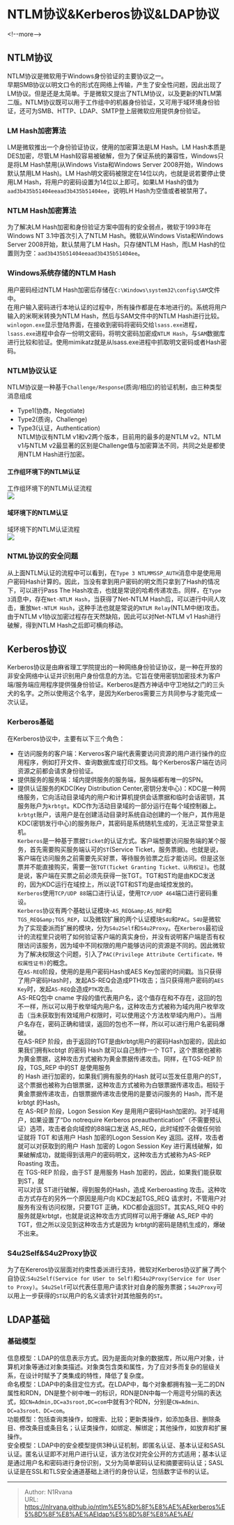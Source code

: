# NTLM协议&amp;Kerberos协议&amp;LDAP协议

  
  
&lt;!--more--&gt;  
## NTLM协议  
NTLM协议是微软用于Windows身份验证的主要协议之一。  
早期SMB协议以明文口令的形式在网络上传输，产生了安全性问题，因此出现了LM协议。但是还是太简单。于是微软又提出了NTLM协议，以及更新的NTLM第二版。NTLM协议既可以用于工作组中的机器身份验证，又可用于域环境身份验证，还可为SMB、HTTP、LDAP、SMTP登上层微软应用提供身份验证。  
### LM Hash加密算法  
LM是微软推出一个身份验证协议，使用的加密算法是LM Hash。LM Hash本质是DES加密，尽管LM Hash较容易被破解，但为了保证系统的兼容性，Windows只是将LM Hash禁用(从Windows Vista和Windows Server 2008开始，Windows默认禁用LM Hash)。LM Hash明文密码被限定在14位以内，也就是说若要停止使用LM Hash，将用户的密码设置为14位以上即可。如果LM Hash的值为`aad3b435b51404eeaad3b435b51404ee`，说明LH Hash为空值或者被禁用了。  
### NTLM Hash加密算法  
为了解决LM Hash加密和身份验证方案中固有的安全弱点，微软于1993年在Windows NT 3.1中首次引入了NTLM Hash。微软从Windows Vista和Windows Server 2008开始，默认禁用了LM Hash。只存储NTLM Hash，而LM Hash的位置则为空：`aad3b435b51404eeaad3b435b51404ee`。  
### Windows系统存储的NTLM Hash  
用户密码经过NTLM Hash加密后存储在`C:\Windows\system32\config\SAM`文件中。  
在用户输入密码进行本地认证的过程中，所有操作都是在本地进行的。系统将用户输入的米啊米转换为NTLM Hash，然后与SAM文件中的NTLM Hash进行比较。`winlogon.exe`显示登陆界面，在接收到密码将密码交给`lsass.exe`进程，`lsass.exe`进程中会存一份明文密码，将明文密码加密成`NTLM Hash`，与`SAM`数据库进行比较和验证。使用mimikatz就是从lsass.exe进程中抓取明文密码或者Hash密码。  
### NTLM协议认证  
NTLM协议是一种基于`Challenge/Response`(质询/相应)的验证机制，由三种类型消息组成  
- Type1(协商，Negotiate)  
- Type2(质询，Challenge)  
- Type3(认证，Authentication)  
NTLM协议有NTLM v1和v2两个版本，目前用的最多的是NTLM v2。NTLM v1与NTLM v2最显著的区别是Challenge值与加密算法不同，共同之处是都使用NTLM Hash进行加密。  
#### 工作组环境下的NTLM认证  
工作组环境下的NTLM认证流程  
![](https://picture-1304797147.cos.ap-nanjing.myqcloud.com/picture/202504181149847.png)
#### 域环境下的NTLM认证  
域环境下的NTLM认证流程  
![](https://picture-1304797147.cos.ap-nanjing.myqcloud.com/picture/202504181344016.png)
### NTML协议的安全问题  
从上面NTLM认证的流程中可以看到，在`Type 3 NTLMMSSP_AUTH`消息中是使用用户密码Hash计算的。因此，当没有拿到用户密码的明文而只拿到了Hash的情况下，可以进行Pass The Hash攻击，也就是常说的哈希传递攻击。同样，在`Type 3`消息中，存在`Net-NTLM Hash`，当获得了Net-NTLM Hash后，可以进行中间人攻击，重放`Net-NTLM Hash`，这种手法也就是常说的`NTLM Relay`(NTLM中继)攻击。由于NTLM v1协议加密过程存在天然缺陷，因此可以对Net-NTLM v1 Hash进行破解，得到NTLM Hash之后即可横向移动。  
## Kerberos协议  
Kerberos协议是由麻省理工学院提出的一种网络身份验证协议，是一种在开放的非安全网络中认证并识别用户身份信息的方法。它旨在使用密钥加密技术为客户端/服务端应用程序提供强身份验证。Kerberos是西方神话中守卫地狱之门的三头犬的名字。之所以使用这个名字，是因为Kerberos需要三方共同参与才能完成一次认证。  
### Kerberos基础  
在Kerberos协议中，主要有以下三个角色：  
- 在访问服务的客户端：Kerveros客户端代表需要访问资源的用户进行操作的应用程序，例如打开文件、查询数据库或打印文档。每个Kerberos客户端在访问资源之前都会请求身份验证。  
- 提供服务的服务端：域内提供服务的服务端，服务端都有唯一的SPN。  
- 提供认证服务的KDC(Key Distribution Center,密钥分发中心)：KDC是一种网络服务，它向活动目录域内的用户和计算机提供会话票据和临时会话密钥，其服务账户为`krbtgt`。KDC作为活动目录域的一部分运行在每个域控制器上。  
`krbtgt`账户，该用户是在创建活动目录时系统自动创建的一个账户，其作用是KDC(密钥发行中心)的服务账户，其密码是系统随机生成的，无法正常登录主机。  
`Kerberos`是一种基于票据`Ticket`的认证方式。客户端想要访问服务端的某个服务，首先需要购买服务端认可的`ST`(Service Ticket，服务票据)。也就是说，客户端在访问服务之前需要先买好票，等待服务验票之后才能访问。但是这张票并不能直接购买，需要一张`TGT(Ticket Granting Ticket、认购权证)`。也就是说，客户端在买票之前必须先获得一张TGT。TGT和ST均是由KDC发送的，因为KDC运行在域控上，所以说TGT和ST均是由域控发放的。  
`Kerberos`使用`TCP/UDP 88`端口进行认证，使用`TCP/UDP 464`端口进行密码重设。  
`Kerberos`协议有两个基础认证模块-`AS_REQ&amp;AS_REP`和`TGS_REQ&amp;TGS_REP`，以及微软扩展的两个认证模块`S4U`和`PAC`。`S4U`是微软为了实现委派而扩展的模块，分为`S4u2Self`和`S4u2Proxy`。在`Kerberos`最初设计的流程里只说明了如何验证客户端的真实身份，并没有说明客户端是否有权限访问该服务，因为域中不同权限的用户能够访问的资源是不同的。因此微软为了解决权限这个问题，引入了`PAC(Privilege Attribute Certificate，特权属性证书)`的概念。  
在`AS-REQ`阶段，使用的是用户密码Hash或AES Key加密的时间戳。当只获得了用户密码Hash时，发起AS-REQ会造成PTH攻击；当只获得用户密码的`AES Key`时，发起`AS-REQ`会造成`PTK`攻击。  
AS-REQ包中 cname 字段的值代表用户名，这个值存在和不存在，这回的包不一样，所以可以用于枚举域内用户名，这种攻击方式被称为域内用户枚举攻击（当未获取到有效域用户权限时，可以使用这个方法枚举域内用户）。当用户名存在，密码正确和错误，返回的包也不一样，所以可以进行用户名密码爆破。  
在AS-REP 阶段，由于返回的TGT是由krbtgt用户的密码Hash加密的，因此如果我们拥有kcbtgt 的密码 Hash 就可以自己制作一个 TGT，这个票据也被称为黄金票据，这种攻击方式被称为黄金票据传递攻击。同样，在TGS-REP 阶段，TGS_REP 中的ST 是使用服务  
的 Hash 进行加密的，如果我们拥有服务的Hash 就可以签发任意用户的ST，这个票据也被称为白银票据，这种攻击方式被称为白银票据传递攻击。相较于黄金票据传递攻击，白银票据传递攻击使用的是要访问服务的 Hash，而不是 krbtgt 的Hash。  
在 AS-REP 阶段，Logon Session Key 是用用户密码Hash加密的。对于域用户，如果设置了“Do notrequire Kerberos preauthentication”（不需要预认证）选项，攻击者会向域控的88端口发送 AS_REQ，此时域控不会做任何验证就将 TGT 和该用户 Hash 加密的Logon Session Key 返回。这样，攻击者就可以对获取到的用户 Hash 加密的 Logon Session Key 进行离线破解，如果破解成功，就能得到该用户的密码明文，这种攻击方式被称为AS-REP Roasting 攻击。  
在 TGS-REP 阶段，由于ST 是用服务 Hash 加密的，因此，如果我们能获取到ST，就  
可以对该 ST进行破解，得到服务的Hash，造成 Kerberoasting 攻击。这种攻击方式存在的另外一个原因是用户向 KDC发起TGS_REQ 请求时，不管用户对服务有没有访问权限，只要TGT 正确，KDC都会返回ST。其实AS_REQ 中的服务就是krbtgt，也就是说这种攻击方式同样可以用于爆破 AS_REP 中的TGT，但之所以没见到这种攻击方式是因为 krbtgt的密码是随机生成的，爆破不出来。  
### S4u2Self&amp;S4u2Proxy协议  
为了在Kereros协议层面对约束性委派进行支持，微软对Kerberos协议扩展了两个自协议:`S4u2Self(Service for USer to Self)`和`S4u2Proxy(Service for User to Proxy)`。`S4u2Self`可以代表任意用户请求针对自身的服务票据；`S4u2Proxy`可以用上一步获得的`ST`以用户的名义请求针对其他服务的`ST`。  
## LDAP基础  
### 基础模型  
信息模型：LDAP的信息表示方式。因为是面向对象的数据库，所以用户对象，计算机对象等通过对象类描述。对象类包含类和属性，为了应对多而复杂的层级关系，在设计时赋予了类集成的特性，降低了复杂度。  
命名模型：LDAP中的条目定位方式。在LDAP中，每个对象都拥有独一无二的DN属性和RDN，DN是整个树中唯一的标识，RDN是DN中每一个用逗号分隔的表达式，如`CN=Admin,DC=a3sroot,DC=com`中就有3个RDN，分别是`CN=Admin、DC=a3sroot、DC=com`。  
功能模型：包括查询类操作，如搜索、比较；更新类操作，如添加条目、删除条目、修改条目或条目名；认证类操作，如绑定、解绑定；其他操作，如放弃和扩展操作。  
安全模型：LDAP中的安全模型提供3种认证机制，即匿名认证、基本认证和SASL认证。匿名认证即不对用户进行认证，该方法仅对完全公开的方式适用；基本认证是通过用户名和密码进行身份识别，又分为简单密码认证和摘要密码认证；SASL认证是在SSL和TLS安全通道基础上进行的身份认证，包括数字证书的认证。  
  

---

> Author: N1Rvana  
> URL: https://nlrvana.github.io/ntlm%E5%8D%8F%E8%AE%AEkerberos%E5%8D%8F%E8%AE%AEldap%E5%8D%8F%E8%AE%AE/  

